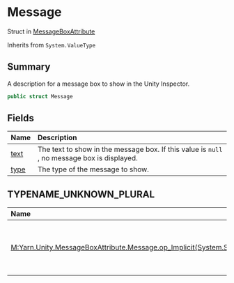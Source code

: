 # Message

Struct in [MessageBoxAttribute](/docs/api/csharp/yarn.unity.messageboxattribute.md)

Inherits from `System.ValueType`

## Summary


A description for a message box to show in the Unity Inspector.


```csharp
public struct Message
```

## Fields

|Name|Description|
|:---|:---|
|[text](/docs/api/csharp/yarn.unity.messageboxattribute.message.text.md)|The text to show in the message box. If this value is  <code>null</code> , no message box is displayed.|
|[type](/docs/api/csharp/yarn.unity.messageboxattribute.message.type.md)|The type of the message to show.|

## TYPENAME_UNKNOWN_PLURAL

|Name|Description|
|:---|:---|
|[M:Yarn.Unity.MessageBoxAttribute.Message.op_Implicit(System.String)~Yarn.Unity.MessageBoxAttribute.Message](/docs/api/csharp/yarn.unity.messageboxattribute.message.op_implicit.md)|Creates a new message with the given string.|

